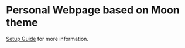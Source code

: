 # Personal Webpage based on Moon theme
  


 [Setup Guide](http://taylantatli.me/Moon/moon-theme/) for more information.
